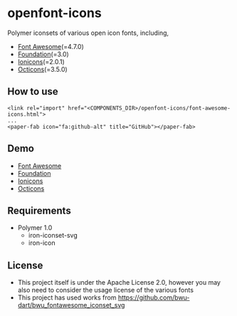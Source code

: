 # openfont-icons
Polymer iconsets of various open icon fonts, including,
- [Font Awesome](https://github.com/FortAwesome/Font-Awesome)(=4.7.0)
- [Foundation](https://github.com/zurb/foundation-icons)(=3.0)
- [Ionicons](https://github.com/driftyco/ionicons)(=2.0.1)
- [Octicons](https://github.com/primer/octicons)(=3.5.0)

## How to use
```
<link rel="import" href="<COMPONENTS_DIR>/openfont-icons/font-awesome-icons.html">
...
<paper-fab icon="fa:github-alt" title="GitHub"></paper-fab>
```

## Demo
- [Font Awesome](https://nkming2.github.io/openfont-icons/demo/fa.html)
- [Foundation](https://nkming2.github.io/openfont-icons/demo/fi.html)
- [Ionicons](https://nkming2.github.io/openfont-icons/demo/ion.html)
- [Octicons](https://nkming2.github.io/openfont-icons/demo/octicon.html)

## Requirements
- Polymer 1.0
  - iron-iconset-svg
  - iron-icon

## License
- This project itself is under the Apache License 2.0, however you may also need to consider the usage license of the various fonts
- This project has used works from https://github.com/bwu-dart/bwu_fontawesome_iconset_svg
